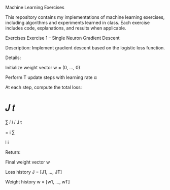 Machine Learning Exercises

This repository contains my implementations of machine learning exercises, including algorithms and experiments learned in class. Each exercise includes code, explanations, and results when applicable.

Exercises
Exercise 1 – Single Neuron Gradient Descent

Description:
Implement gradient descent based on the logistic loss function.

Details:

Initialize weight vector w = (0, …, 0)

Perform T update steps with learning rate α

At each step, compute the total loss:

𝐽
𝑡
=
∑
𝑖
𝑙
𝑖
J
t
	​

=
i
∑
	​

l
i
	​


Return:

Final weight vector w

Loss history J = [J1, …, JT]

Weight history w = [w1, …, wT]
